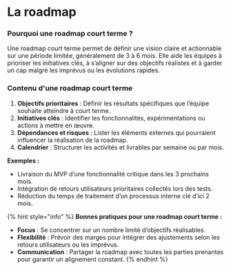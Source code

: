 # La roadmap

### Pourquoi une roadmap court terme ?

Une roadmap court terme permet de définir une vision claire et actionnable sur une période limitée, généralement de 3 à 6 mois. Elle aide les équipes à prioriser les initiatives clés, à s’aligner sur des objectifs réalistes et à garder un cap malgré les imprévus ou les évolutions rapides.

### Contenu d'une roadmap court terme

1. **Objectifs prioritaires** : Définir les résultats spécifiques que l’équipe souhaite atteindre à court terme.
2. **Initiatives clés** : Identifier les fonctionnalités, expérimentations ou actions à mettre en œuvre.
3. **Dépendances et risques** : Lister les éléments externes qui pourraient influencer la réalisation de la roadmap.
4. **Calendrier** : Structurer les activités et livrables par semaine ou par mois.

**Exemples :**

* Livraison du MVP d’une fonctionnalité critique dans les 3 prochains mois.
* Intégration de retours utilisateurs prioritaires collectés lors des tests.
* Réduction du temps de traitement d’un processus interne clé d’ici 2 mois.

{% hint style="info" %}
**Bonnes pratiques pour une roadmap court terme :**

* **Focus** : Se concentrer sur un nombre limité d’objectifs réalisables.
* **Flexibilité** : Prévoir des marges pour intégrer des ajustements selon les retours utilisateurs ou les imprévus.
* **Communication** : Partager la roadmap avec toutes les parties prenantes pour garantir un alignement constant.
{% endhint %}
